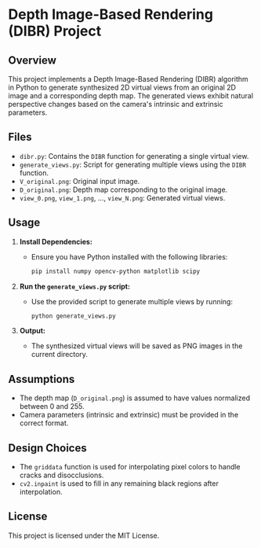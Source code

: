 # Depth Image-Based Rendering (DIBR) Project

## Overview

This project implements a Depth Image-Based Rendering (DIBR) algorithm in Python to generate synthesized 2D virtual views from an original 2D image and a corresponding depth map. The generated views exhibit natural perspective changes based on the camera's intrinsic and extrinsic parameters.

## Files

- `dibr.py`: Contains the `DIBR` function for generating a single virtual view.
- `generate_views.py`: Script for generating multiple views using the `DIBR` function.
- `V_original.png`: Original input image.
- `D_original.png`: Depth map corresponding to the original image.
- `view_0.png`, `view_1.png`, ..., `view_N.png`: Generated virtual views.

## Usage

1. **Install Dependencies:**
   - Ensure you have Python installed with the following libraries:
     ```bash
     pip install numpy opencv-python matplotlib scipy
     ```

2. **Run the `generate_views.py` script:**
   - Use the provided script to generate multiple views by running:
     ```bash
     python generate_views.py
     ```

3. **Output:**
   - The synthesized virtual views will be saved as PNG images in the current directory.

## Assumptions

- The depth map (`D_original.png`) is assumed to have values normalized between 0 and 255.
- Camera parameters (intrinsic and extrinsic) must be provided in the correct format.

## Design Choices

- The `griddata` function is used for interpolating pixel colors to handle cracks and disocclusions.
- `cv2.inpaint` is used to fill in any remaining black regions after interpolation.

## License

This project is licensed under the MIT License.
